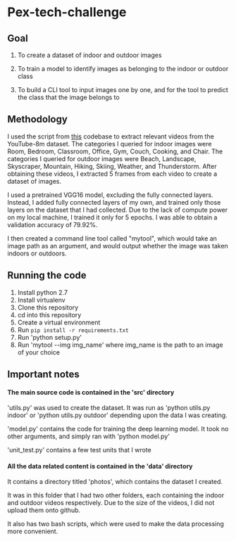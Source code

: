 # Pex-tech-challenge

## Goal

1. To create a dataset of indoor and outdoor images

2. To train a model to identify images as belonging to the indoor or outdoor class

3. To build a CLI tool to input images one by one, and for the tool to predict the class that the image belongs to


## Methodology

I used the script from [this](https://github.com/gsssrao/youtube-8m-videos-frames) codebase to extract relevant videos from the YouTube-8m dataset. The categories I queried for indoor images were Room, Bedroom, Classroom, Office, Gym, Couch, Cooking, and Chair. The categories I queried for outdoor images were Beach, Landscape, Skyscraper, Mountain, Hiking, Skiing, Weather, and Thunderstorm. After obtaining these videos, I extracted 5 frames from each video to create a dataset of images.


I used a pretrained VGG16 model, excluding the fully connected layers. Instead, I added fully connected layers of my own, and trained only those layers on the dataset that I had collected. Due to the lack of compute power on my local machine, I trained it only for 5 epochs. I was able to obtain a validation accuracy of 79.92%. 


I then created a command line tool called "mytool", which would take an image path as an argument, and would output whether the image was taken indoors or outdoors.


## Running the code

1. Install python 2.7
2. Install virtualenv
3. Clone this repository
4. cd into this repository
5. Create a virtual environment
6. Run <code>pip install -r requirements.txt</code>
7. Run 'python setup.py'
8. Run 'mytool --img img\_name' where img\_name is the path to an image of your choice


## Important notes

#### The main source code is contained in the 'src' directory

'utils.py' was used to create the dataset. It was run as 'python utils.py indoor' or 'python utils.py outdoor' depending upon the data I was creating.

'model.py' contains the code for training the deep learning model. It took no other arguments, and simply ran with 'python model.py'

'unit\_test.py' contains a few test units that I wrote


#### All the data related content is contained in the 'data' directory

It contains a directory titled 'photos', which contains the dataset I created.

It was in this folder that I had two other folders, each containing the indoor and outdoor videos respectively. Due to the size of the videos, I did not upload them onto github.

It also has two bash scripts, which were used to make the data processing more convenient.
